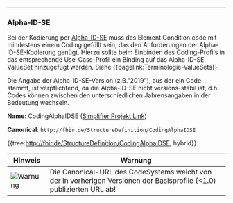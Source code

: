 ----
### Alpha-ID-SE

Bei der Kodierung per [Alpha-ID-SE](https://www.dimdi.de/dynamic/de/klassifikationen/icd/alpha-id/) muss das Element Condition.code mit mindestens einem Coding gefüllt sein, das den Anforderungen der Alpha-ID-SE-Kodierung genügt. Hierzu sollte beim Einbinden des Coding-Profils in das entsprechende Use-Case-Profil ein Binding auf das Alpha-ID-SE ValueSet hinzugefügt werden. Siehe {{pagelink:Terminologie-ValueSets}}.

Die Angabe der Alpha-ID-SE-Version (z.B."2019"), aus der ein Code stammt, ist verpflichtend, da die Alpha-ID-SE nicht versions-stabil ist, d.h. Codes können zwischen den unterschiedlichen Jahrensangaben in der Bedeutung wechseln.

**Name**: CodingAlphaIDSE ([Simplifier Projekt Link](https://simplifier.net/resolve?canonical=http://fhir.de/StructureDefinition/CodingAlphaIDSE&scope=de.basisprofil.r4@1.4.0))

**Canonical**: `http://fhir.de/StructureDefinition/CodingAlphaIDSE`

{{tree:http://fhir.de/StructureDefinition/CodingAlphaIDSE, hybrid}}

| Hinweis | Warnung |
|---------|---------------------|
|![Warnung](https://wiki.hl7.de/images/thumb/Attention_icon.svg/100px-Attention_icon.svg.png)| Die Canonical-URL des CodeSystems weicht von der in vorherigen Versionen der Basisprofile (<1.0) publizierten URL ab! |